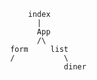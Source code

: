                     index
                      |
                      App
                      /\
                form     list
                /           \   
                            diner